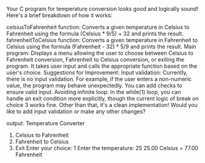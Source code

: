 Your C program for temperature conversion looks good and logically sound! Here's a brief breakdown of how it works:

celsiusToFahrenheit function: Converts a given temperature in Celsius to Fahrenheit using the formula (Celsius * 9/5) + 32 and prints the result.
fahrenheitToCelsius function: Converts a given temperature in Fahrenheit to Celsius using the formula (Fahrenheit - 32) * 5/9 and prints the result.
Main program: Displays a menu allowing the user to choose between Celsius to Fahrenheit conversion, Fahrenheit to Celsius conversion, or exiting the program. It takes user input and calls the appropriate function based on the user's choice.
Suggestions for Improvement:
Input validation: Currently, there is no input validation. For example, if the user enters a non-numeric value, the program may behave unexpectedly. You can add checks to ensure valid input.
Avoiding infinite loop: In the while(1) loop, you can handle an exit condition more explicitly, though the current logic of break on choice 3 works fine.
Other than that, it's a clean implementation! Would you like to add input validation or make any other changes?

output:
Temperature Converter
1. Celsius to Fahrenheit
2. Fahrenheit to Celsius
3. Exit
Enter your choice: 1
Enter the temperature: 25
25.00 Celsius = 77.00 Fahrenheit
